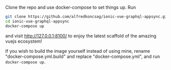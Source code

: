 
Clone the repo and use docker-compose to set things up. Run
```bash
git clone https://github.com/alfredkoncsag/ionic-vue-graphql-appsync.git
cd ionic-vue-graphql-appsync
docker-compose up

```
and visit http://127.0.0.1:8100/ to enjoy the latest scaffold of the amazing vuejs ecosystem!

If you wish to build the image yourself instead of using mine, rename "docker-compose.yml.build" and replace "docker-compose.yml", and run ```docker-compose up```.

